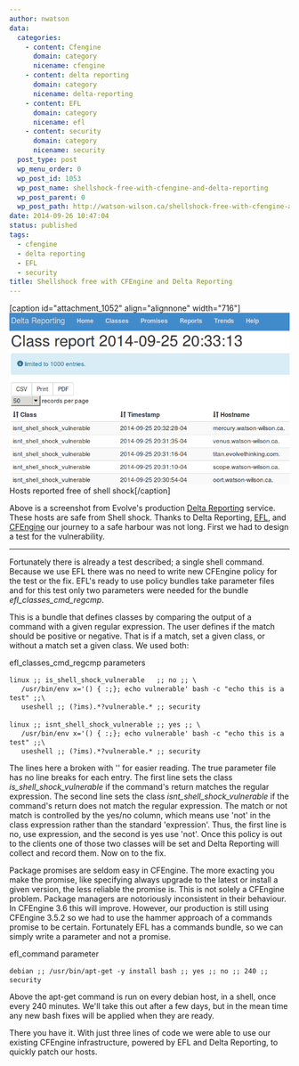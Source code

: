 ```yaml
---
author: nwatson
data:
  categories:
    - content: Cfengine
      domain: category
      nicename: cfengine
    - content: delta reporting
      domain: category
      nicename: delta-reporting
    - content: EFL
      domain: category
      nicename: efl
    - content: security
      domain: category
      nicename: security
  post_type: post
  wp_menu_order: 0
  wp_post_id: 1053
  wp_post_name: shellshock-free-with-cfengine-and-delta-reporting
  wp_post_parent: 0
  wp_post_path: http://watson-wilson.ca/shellshock-free-with-cfengine-and-delta-reporting/
date: 2014-09-26 10:47:04
status: published
tags:
  - cfengine
  - delta reporting
  - EFL
  - security
title: Shellshock free with CFEngine and Delta Reporting
---
```

[caption id="attachment_1052" align="alignnone" width="716"][![Hosts reported free of shell shock](/static/images/shell_shock.png)](/static/images/shell_shock.png)
Hosts reported free of shell shock[/caption]

Above is a screenshot from Evolve's production [Delta Reporting](https://github.com/neilhwatson/delta_reporting)
service. These hosts are safe from Shell shock. Thanks to Delta
Reporting, [EFL](https://github.com/neilhwatson/evolve_cfengine_freelib),
and [CFEngine](http://cfengine.com) our journey to a safe harbour was
not long. First we had to design a test for the vulnerability.

---

Fortunately there is already a test described; a single shell command.
Because we use EFL there was no need to write new CFEngine policy for
the test or the fix. EFL's ready to use policy bundles take parameter
files and for this test only two parameters were needed for the bundle
*efl_classes_cmd_regcmp*.

This is a bundle that defines classes by comparing the output of a
command with a given regular expression. The user defines if the match
should be positive or negative. That is if a match, set a given class,
or without a match set a given class. We used both:

efl_classes_cmd_regcmp parameters ` `

    linux ;; is_shell_shock_vulnerable   ;; no ;; \
       /usr/bin/env x='() { :;}; echo vulnerable' bash -c "echo this is a test" ;;\
       useshell ;; (?ims).*?vulnerable.* ;; security
    
    linux ;; isnt_shell_shock_vulnerable ;; yes ;; \
       /usr/bin/env x='() { :;}; echo vulnerable' bash -c "echo this is a test" ;;\
       useshell ;; (?ims).*?vulnerable.* ;; security

The lines here a broken with '\' for easier reading. The true parameter
file has no line breaks for each entry. The first line sets the class *is_shell_shock_vulnerable*
if the command's return matches the regular expression. The second line
sets the class *isnt_shell_shock_vulnerable* if the command's return
does not match the regular expression. The match or not match is
controlled by the yes/no column, which means use 'not' in the class
expression rather than the standard 'expression'. Thus, the first line
is no, use expression, and the second is yes use 'not'. Once this
policy is out to the clients one of those two classes will be set and
Delta Reporting will collect and record them. Now on to the fix.

Package promises are seldom easy in CFEngine. The more exacting you
make the promise, like specifying always upgrade to the latest or
install a given version, the less reliable the promise is. This is not
solely a CFEngine problem. Package managers are notoriously
inconsistent in their behaviour. In CFEngine 3.6 this will improve.
However, our production is still using CFEngine 3.5.2 so we had to use
the hammer approach of a commands promise to be certain. Fortunately
EFL has a commands bundle, so we can simply write a parameter and not a
promise.

efl_command parameter ` `

    debian ;; /usr/bin/apt-get -y install bash ;; yes ;; no ;; 240 ;; security

Above the apt-get command is run on every debian host, in a shell, once
every 240 minutes. We'll take this out after a few days, but in the
mean time any new bash fixes will be applied when they are ready.

There you have it. With just three lines of code we were able to use
our existing CFEngine infrastructure, powered by EFL and Delta
Reporting, to quickly patch our hosts.
